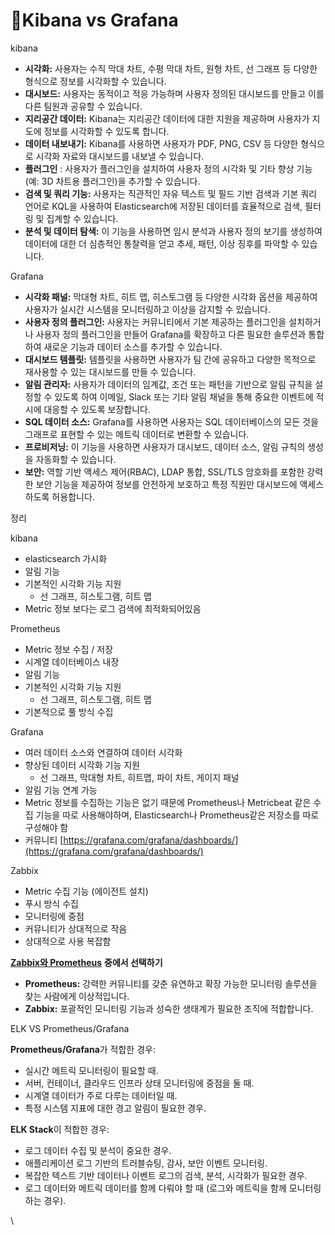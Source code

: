 # Kibana vs Grafana

kibana

* **시각화:** 사용자는 수직 막대 차트, 수평 막대 차트, 원형 차트, 선 그래프 등 다양한 형식으로 정보를 시각화할 수 있습니다.
* **대시보드:** 사용자는 동적이고 적응 가능하며 사용자 정의된 대시보드를 만들고 이를 다른 팀원과 공유할 수 있습니다.
* **지리공간 데이터:** Kibana는 지리공간 데이터에 대한 지원을 제공하며 사용자가 지도에 정보를 시각화할 수 있도록 합니다.
* **데이터 내보내기:** Kibana를 사용하면 사용자가 PDF, PNG, CSV 등 다양한 형식으로 시각화 자료와 대시보드를 내보낼 수 있습니다.
* **플러그인** : 사용자가 플러그인을 설치하여 사용자 정의 시각화 및 기타 향상 기능(예: 3D 차트용 플러그인)을 추가할 수 있습니다.
* **검색 및 쿼리 기능:** 사용자는 직관적인 자유 텍스트 및 필드 기반 검색과 기본 쿼리 언어로 KQL을 사용하여 Elasticsearch에 저장된 데이터를 효율적으로 검색, 필터링 및 집계할 수 있습니다.
* **분석 및 데이터 탐색:** 이 기능을 사용하면 임시 분석과 사용자 정의 보기를 생성하여 데이터에 대한 더 심층적인 통찰력을 얻고 추세, 패턴, 이상 징후를 파악할 수 있습니다.

Grafana

* **시각화 패널:** 막대형 차트, 히트 맵, 히스토그램 등 다양한 시각화 옵션을 제공하여 사용자가 실시간 시스템을 모니터링하고 이상을 감지할 수 있습니다.
* **사용자 정의 플러그인:** 사용자는 커뮤니티에서 기본 제공하는 플러그인을 설치하거나 사용자 정의 플러그인을 만들어 Grafana를 확장하고 다른 필요한 솔루션과 통합하여 새로운 기능과 데이터 소스를 추가할 수 있습니다.
* **대시보드 템플릿:** 템플릿을 사용하면 사용자가 팀 간에 공유하고 다양한 목적으로 재사용할 수 있는 대시보드를 만들 수 있습니다.
* **알림 관리자:** 사용자가 데이터의 임계값, 조건 또는 패턴을 기반으로 알림 규칙을 설정할 수 있도록 하여 이메일, Slack 또는 기타 알림 채널을 통해 중요한 이벤트에 적시에 대응할 수 있도록 보장합니다.
* **SQL 데이터 소스:** Grafana를 사용하면 사용자는 SQL 데이터베이스의 모든 것을 그래프로 표현할 수 있는 메트릭 데이터로 변환할 수 있습니다.
* **프로비저닝:** 이 기능을 사용하면 사용자가 대시보드, 데이터 소스, 알림 규칙의 생성을 자동화할 수 있습니다.
* **보안:** 역할 기반 액세스 제어(RBAC), LDAP 통합, SSL/TLS 암호화를 포함한 강력한 보안 기능을 제공하여 정보를 안전하게 보호하고 특정 직원만 대시보드에 액세스하도록 허용합니다.

정리

kibana

* elasticsearch 가시화
* 알림 기능
* 기본적인 시각화 기능 지원
  * 선 그래프, 히스토그램, 히트 맵
* Metric 정보 보다는 로그 검색에 최적화되어있음

Prometheus

* Metric 정보 수집 / 저장
* 시계열 데이터베이스 내장
* 알림 기능
* 기본적인 시각화 기능 지원
  * 선 그래프, 히스토그램, 히트 맵
* 기본적으로 풀 방식 수집

Grafana

* 여러 데이터 소스와 연결하여 데이터 시각화
* 향상된 데이터 시각화 기능 지원
  * 선 그래프, 막대형 차트, 히트맵, 파이 차트, 게이지 패널
* 알림 기능 연계 가능
* Metric 정보를 수집하는 기능은 없기 때문에 Prometheus나 Metricbeat 같은 수집 기능을 따로 사용해야하며, Elasticsearch나 Prometheus같은 저장소를 따로 구성해야 함
* 커뮤니티 [https://grafana.com/grafana/dashboards/](https://grafana.com/grafana/dashboards/)

Zabbix

* Metric 수집 기능 (에이전트 설치)
* 푸시 방식 수집
* 모니터링에 중점
* 커뮤니티가 상대적으로 작음
* 상대적으로 사용 복잡함

[**Zabbix와 Prometheus**](https://www.squadcast.com/compare/prometheus-vs-zabbix-a-comprehensive-comparison-of-monitoring-tools) **중에서 선택하기**

* **Prometheus:** 강력한 커뮤니티를 갖춘 유연하고 확장 가능한 모니터링 솔루션을 찾는 사람에게 이상적입니다.
* **Zabbix:** 포괄적인 모니터링 기능과 성숙한 생태계가 필요한 조직에 적합합니다.

ELK VS Prometheus/Grafana

**Prometheus/Grafana**가 적합한 경우:

* 실시간 메트릭 모니터링이 필요할 때.
* 서버, 컨테이너, 클라우드 인프라 상태 모니터링에 중점을 둘 때.
* 시계열 데이터가 주로 다루는 데이터일 때.
* 특정 시스템 지표에 대한 경고 알림이 필요한 경우.

**ELK Stack**이 적합한 경우:

* 로그 데이터 수집 및 분석이 중요한 경우.
* 애플리케이션 로그 기반의 트러블슈팅, 감사, 보안 이벤트 모니터링.
* 복잡한 텍스트 기반 데이터나 이벤트 로그의 검색, 분석, 시각화가 필요한 경우.
* 로그 데이터와 메트릭 데이터를 함께 다뤄야 할 때 (로그와 메트릭을 함께 모니터링하는 경우).

\
